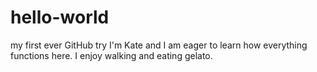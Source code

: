 # hello-world
my first ever GitHub try
I'm Kate and I am eager to learn how everything functions here.
I enjoy walking and eating gelato.
